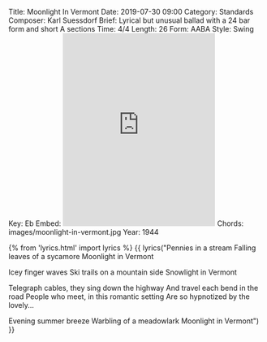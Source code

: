 Title: Moonlight In Vermont
Date: 2019-07-30 09:00
Category: Standards
Composer: Karl Suessdorf
Brief: Lyrical but unusual ballad with a 24 bar form and short A sections
Time: 4/4
Length: 26
Form: AABA
Style: Swing
Key: Eb
Embed: <iframe src="https://open.spotify.com/embed/playlist/0myfFQr2lth9XmSj182M1h" width="300" height="380" frameborder="0" allowtransparency="true" allow="encrypted-media"></iframe>
Chords: images/moonlight-in-vermont.jpg
Year: 1944

{% from 'lyrics.html' import lyrics %}
{{ lyrics("Pennies in a stream
Falling leaves of a sycamore
Moonlight in Vermont

Icey finger waves
Ski trails on a mountain side
Snowlight in Vermont

Telegraph cables, they sing down the highway
And travel each bend in the road
People who meet, in this romantic setting
Are so hypnotized by the lovely...

Evening summer breeze
Warbling of a meadowlark
Moonlight in Vermont") }}
